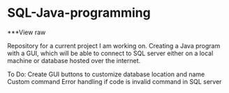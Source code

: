 # SQL-Java-programming
***View raw


Repository for a current project I am working on.
Creating a Java program with a GUI, which will be able to connect to SQL server either on a local machine or database hosted over
the internet. 

To Do:
Create GUI
buttons to customize database location and name
Custom command
Error handling if code is invalid command in SQL server
